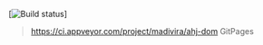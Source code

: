 [![Build status](https://ci.appveyor.com/api/projects/status/74ud4hiblc9tmqcy?svg=true)]
>
> https://ci.appveyor.com/project/madivira/ahj-dom
> GitPages 